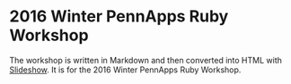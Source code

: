 # 2016 Winter PennApps Ruby Workshop

The workshop is written in Markdown and then converted into HTML with [Slideshow](https://github.com/slideshow-s9/slideshow). It is for the 2016 Winter PennApps Ruby Workshop.
